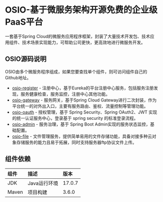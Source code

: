 # OSIO-基于微服务架构开源免费的企业级PaaS平台
一套基于Spring Cloud的微服务应用程序框架，封装了大量技术开发包、技术应用组件、技术场景实现能力，可帮助公司更快，更高效地进行微服务开发。

## OSIO源码说明
OSIO由多个微服务程序组成，如果您要查找单个组件，则可访问组件自己的Github地址。
- [osio-register](https://github.com/lgfei/osio-register) - 注册中心，基于Eureka的平台注册中心服务，包括服务注册发现，服务健康检查，服务监控，注册中心其他功能。
- [osio-gateway](https://github.com/lgfei/osio-gateway) - 服务网关，基于Spring Cloud Gateway进行二次封装，作为平台统一的对外出入口，主要有服务路由、鉴权、流量控制等管理功能。
- [osio-oauth](https://github.com/lgfei/osio-oauth) - 授权管理，基于 Spring Security、Spring OAuth2、JWT 实现的统一认证服务中心，登录基于 spring security 的标准登录流程。
- [osio-admin](https://github.com/lgfei/osio-admin) - 服务治理，基于 Spring Boot Admin实现的服务状态监控，基础配置。
- [osio-file](https://github.com/lgfei/osio-file) - 文件管理服务，提供简单易用的文件存储功能，具备对接多种云对象存储服务的能力且易于拓展，同时支持服务器ftp协议文件上传。

## 组件依赖
| 组件 | 描述 | 版本 |
| :--- | :--- | :--- |
| JDK | Java运行环境 | 17.0.7 |
| Maven | 项目构建 | 3.6.0 |